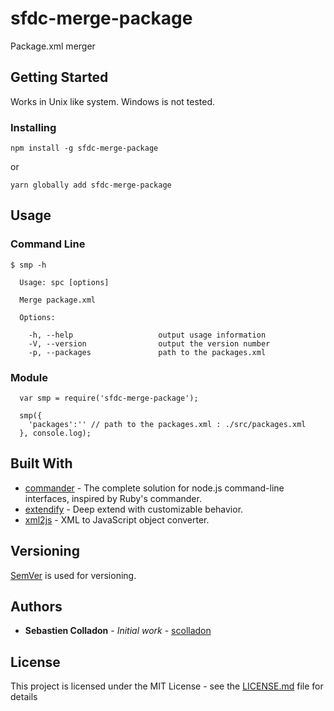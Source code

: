 # sfdc-merge-package

Package.xml merger

## Getting Started

Works in Unix like system.
Windows is not tested.

### Installing

```
npm install -g sfdc-merge-package
```

or

```
yarn globally add sfdc-merge-package
```

## Usage

### Command Line

```
$ smp -h

  Usage: spc [options]

  Merge package.xml

  Options:

    -h, --help                   output usage information
    -V, --version                output the version number
    -p, --packages               path to the packages.xml
```

### Module

```
  var smp = require('sfdc-merge-package');

  smp({
    'packages':'' // path to the packages.xml : ./src/packages.xml
  }, console.log);
```


## Built With

* [commander](https://github.com/tj/commander.js/) - The complete solution for node.js command-line interfaces, inspired by Ruby's commander.
* [extendify](https://github.com/bigShai/extendify) - Deep extend with customizable behavior.
* [xml2js](https://github.com/Leonidas-from-XIV/node-xml2js) - XML to JavaScript object converter.

## Versioning

[SemVer](http://semver.org/) is used for versioning.

## Authors

* **Sebastien Colladon** - *Initial work* - [scolladon](https://github.com/scolladon)

## License

This project is licensed under the MIT License - see the [LICENSE.md](LICENSE.md) file for details
